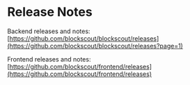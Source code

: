 # Release Notes

Backend releases and notes:\
[https://github.com/blockscout/blockscout/releases](https://github.com/blockscout/blockscout/releases?page=1)

Frontend releases and notes:\
[https://github.com/blockscout/frontend/releases](https://github.com/blockscout/frontend/releases)

